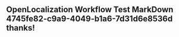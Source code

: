 <properties
ms.topic="hero-topic"
ms.test1="hero-topic"
ms.test2="test"/>

## OpenLocalization Workflow Test MarkDown 4745fe82-c9a9-4049-b1a6-7d31d6e8536d thanks!
